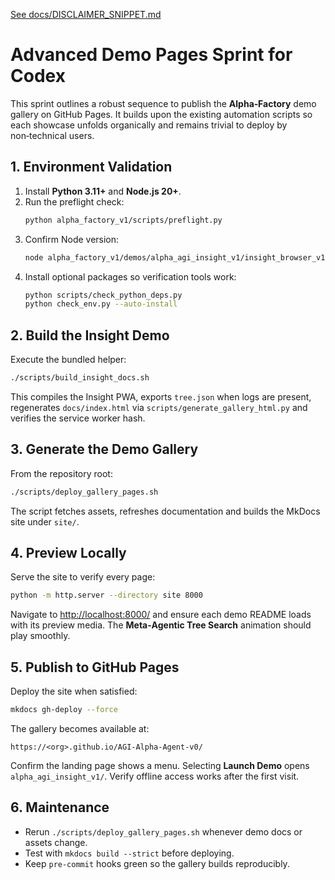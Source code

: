 [See docs/DISCLAIMER_SNIPPET.md](../docs/DISCLAIMER_SNIPPET.md)

# Advanced Demo Pages Sprint for Codex

This sprint outlines a robust sequence to publish the **Alpha‑Factory** demo gallery on GitHub Pages. It builds upon the existing automation scripts so each showcase unfolds organically and remains trivial to deploy by non‑technical users.

## 1. Environment Validation
1. Install **Python 3.11+** and **Node.js 20+**.
2. Run the preflight check:
   ```bash
   python alpha_factory_v1/scripts/preflight.py
   ```
3. Confirm Node version:
   ```bash
   node alpha_factory_v1/demos/alpha_agi_insight_v1/insight_browser_v1/build/version_check.js
   ```
4. Install optional packages so verification tools work:
   ```bash
   python scripts/check_python_deps.py
   python check_env.py --auto-install
   ```

## 2. Build the Insight Demo
Execute the bundled helper:
```bash
./scripts/build_insight_docs.sh
```
This compiles the Insight PWA, exports `tree.json` when logs are present,
regenerates `docs/index.html` via `scripts/generate_gallery_html.py` and
verifies the service worker hash.

## 3. Generate the Demo Gallery
From the repository root:
```bash
./scripts/deploy_gallery_pages.sh
```
The script fetches assets, refreshes documentation and builds the MkDocs site under `site/`.

## 4. Preview Locally
Serve the site to verify every page:
```bash
python -m http.server --directory site 8000
```
Navigate to <http://localhost:8000/> and ensure each demo README loads with its preview media. The **Meta‑Agentic Tree Search** animation should play smoothly.

## 5. Publish to GitHub Pages
Deploy the site when satisfied:
```bash
mkdocs gh-deploy --force
```
The gallery becomes available at:
```
https://<org>.github.io/AGI-Alpha-Agent-v0/
```
Confirm the landing page shows a menu. Selecting **Launch Demo** opens `alpha_agi_insight_v1/`. Verify offline access works after the first visit.

## 6. Maintenance
- Rerun `./scripts/deploy_gallery_pages.sh` whenever demo docs or assets change.
- Test with `mkdocs build --strict` before deploying.
- Keep `pre-commit` hooks green so the gallery builds reproducibly.
